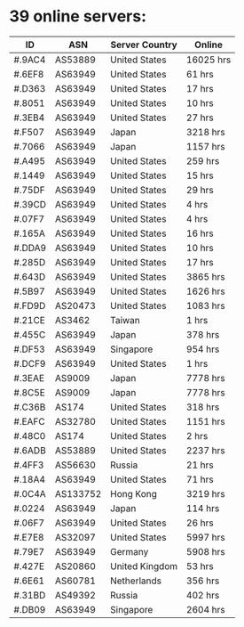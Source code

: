 # 39 online servers:

| ID | ASN | Server Country | Online |
| ------ | ------ | ------ | ------ |
| #.9AC4 | AS53889 | United States | 16025 hrs |
| #.6EF8 | AS63949 | United States | 61 hrs |
| #.D363 | AS63949 | United States | 17 hrs |
| #.8051 | AS63949 | United States | 10 hrs |
| #.3EB4 | AS63949 | United States | 27 hrs |
| #.F507 | AS63949 | Japan | 3218 hrs |
| #.7066 | AS63949 | Japan | 1157 hrs |
| #.A495 | AS63949 | United States | 259 hrs |
| #.1449 | AS63949 | United States | 15 hrs |
| #.75DF | AS63949 | United States | 29 hrs |
| #.39CD | AS63949 | United States | 4 hrs |
| #.07F7 | AS63949 | United States | 4 hrs |
| #.165A | AS63949 | United States | 16 hrs |
| #.DDA9 | AS63949 | United States | 10 hrs |
| #.285D | AS63949 | United States | 17 hrs |
| #.643D | AS63949 | United States | 3865 hrs |
| #.5B97 | AS63949 | United States | 1626 hrs |
| #.FD9D | AS20473 | United States | 1083 hrs |
| #.21CE | AS3462 | Taiwan | 1 hrs |
| #.455C | AS63949 | Japan | 378 hrs |
| #.DF53 | AS63949 | Singapore | 954 hrs |
| #.DCF9 | AS63949 | United States | 1 hrs |
| #.3EAE | AS9009 | Japan | 7778 hrs |
| #.8C5E | AS9009 | Japan | 7778 hrs |
| #.C36B | AS174 | United States | 318 hrs |
| #.EAFC | AS32780 | United States | 1151 hrs |
| #.48C0 | AS174 | United States | 2 hrs |
| #.6ADB | AS53889 | United States | 2237 hrs |
| #.4FF3 | AS56630 | Russia | 21 hrs |
| #.18A4 | AS63949 | United States | 71 hrs |
| #.0C4A | AS133752 | Hong Kong | 3219 hrs |
| #.0224 | AS63949 | Japan | 114 hrs |
| #.06F7 | AS63949 | United States | 26 hrs |
| #.E7E8 | AS32097 | United States | 5997 hrs |
| #.79E7 | AS63949 | Germany | 5908 hrs |
| #.427E | AS20860 | United Kingdom | 53 hrs |
| #.6E61 | AS60781 | Netherlands | 356 hrs |
| #.31BD | AS49392 | Russia | 402 hrs |
| #.DB09 | AS63949 | Singapore | 2604 hrs |

